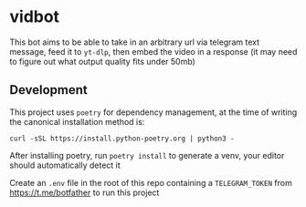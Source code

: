 # vidbot #

This bot aims to be able to take in an arbitrary url via telegram text message, feed it to `yt-dlp`, then embed the video in a response (it may need to figure out what output quality fits under 50mb)

## Development ##

This project uses `poetry` for dependency management, at the time of writing the canonical installation method is:

```curl -sSL https://install.python-poetry.org | python3 -```

After installing poetry, run `poetry install` to generate a venv, your editor should automatically detect it

Create an `.env` file in the root of this repo containing a `TELEGRAM_TOKEN` from https://t.me/botfather to run this project
